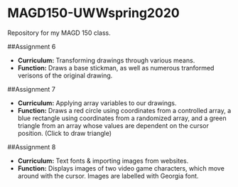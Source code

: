 # MAGD150-UWWspring2020
Repository for my MAGD 150 class.


##Assignment 6
- **Curriculum:** Transforming drawings through various means.
- **Function:** Draws a base stickman, as well as numerous tranformed verisons of the original drawing.

##Assignment 7
- **Curriculum:** Applying array variables to our drawings.
- **Function:** Draws a red circle using coordinates from a controlled array, a blue rectangle using coordinates from a 
  randomized array, and a green triangle from an array whose values are dependent on the cursor position. (Click to draw triangle)

##Assignment 8
- **Curriculum:** Text fonts & importing images from websites.
- **Function:** Displays images of two video game characters, which move around with the cursor. Images are labelled with Georgia font.
